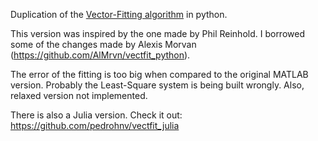 Duplication of the [Vector-Fitting algorithm](http://www.sintef.no/Projectweb/VECTFIT/) in python.

This version was inspired by the one made by Phil Reinhold. I borrowed some of the changes made by Alexis Morvan (https://github.com/AlMrvn/vectfit_python).

The error of the fitting is too big when compared to the original MATLAB version. Probably the Least-Square system is being built wrongly. Also, relaxed version not implemented.

There is also a Julia version. Check it out: https://github.com/pedrohnv/vectfit_julia
